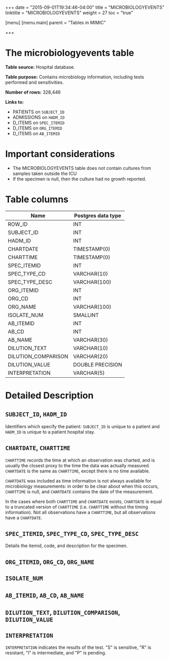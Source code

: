 +++
date = "2015-09-01T19:34:46-04:00"
title = "MICROBIOLOGYEVENTS"
linktitle = "MICROBIOLOGYEVENTS"
weight = 27
toc = "true"

[menu]
  [menu.main]
    parent = "Tables in MIMIC"

+++

# The microbiologyevents table

**Table source:** Hospital database.

**Table purpose:** Contains microbiology information, including tests performed and sensitivities.

**Number of rows:** 328,446

**Links to:**

* PATIENTS on `SUBJECT_ID`
* ADMISSIONS on `HADM_ID`
* D\_ITEMS on `SPEC_ITEMID`
* D\_ITEMS on `ORG_ITEMID`
* D\_ITEMS on `AB_ITEMID`

# Important considerations

* The MICROBIOLOGYEVENTS table does not contain cultures from samples taken outside the ICU
* If the specimen is null, then the culture had no growth reported.

# Table columns

Name | Postgres data type
---- | ----
ROW\_ID | INT
SUBJECT\_ID | INT
HADM\_ID | INT
CHARTDATE | TIMESTAMP(0)
CHARTTIME | TIMESTAMP(0)
SPEC\_ITEMID | INT
SPEC\_TYPE\_CD | VARCHAR(10)
SPEC\_TYPE\_DESC | VARCHAR(100)
ORG\_ITEMID | INT
ORG\_CD | INT
ORG\_NAME | VARCHAR(100)
ISOLATE\_NUM | SMALLINT
AB\_ITEMID | INT
AB\_CD | INT
AB\_NAME | VARCHAR(30)
DILUTION\_TEXT | VARCHAR(10)
DILUTION\_COMPARISON | VARCHAR(20)
DILUTION\_VALUE | DOUBLE PRECISION
INTERPRETATION | VARCHAR(5)

# Detailed Description

## `SUBJECT_ID`, `HADM_ID`

Identifiers which specify the patient: `SUBJECT_ID` is unique to a patient and `HADM_ID` is unique to a patient hospital stay.

## `CHARTDATE`, `CHARTTIME`

`CHARTTIME` records the time at which an observation was charted, and is usually the closest proxy to the time the data was actually measured.
`CHARTDATE` is the same as `CHARTTIME`, except there is no time available.

`CHARTDATE` was included as time information is not always available for microbiology measurements: in order to be clear about when this occurs, `CHARTTIME` is null, and `CHARTDATE` contains the date of the measurement.

In the cases where both `CHARTTIME` and `CHARTDATE` exists, `CHARTDATE` is equal to a truncated version of `CHARTTIME` (i.e. `CHARTTIME` without the timing information). Not all observations have a `CHARTTIME`, but all observations have a `CHARTDATE`.

## `SPEC_ITEMID`, `SPEC_TYPE_CD`, `SPEC_TYPE_DESC`

Details the itemid, code, and description for the specimen.

## `ORG_ITEMID`, `ORG_CD`, `ORG_NAME`

## `ISOLATE_NUM`

## `AB_ITEMID`, `AB_CD`, `AB_NAME`

## `DILUTION_TEXT`, `DILUTION_COMPARISON`, `DILUTION_VALUE`

## `INTERPRETATION`

`INTERPRETATION` indicates the results of the test. "S" is sensitive, "R" is resistant, "I" is intermediate, and "P" is pending.


